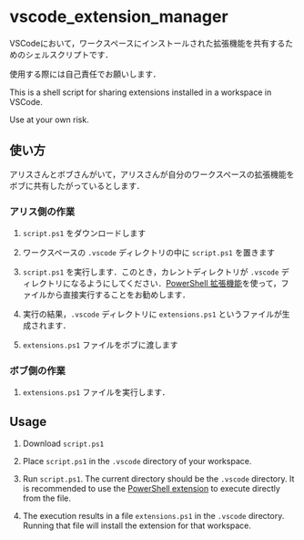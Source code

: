 # vscode_extension_manager

VSCodeにおいて，ワークスペースにインストールされた拡張機能を共有するためのシェルスクリプトです．

使用する際には自己責任でお願いします．

This is a shell script for sharing extensions installed in a workspace in VSCode.

Use at your own risk.

## 使い方

アリスさんとボブさんがいて，アリスさんが自分のワークスペースの拡張機能をボブに共有したがっているとします．

### アリス側の作業

1. `script.ps1` をダウンロードします

1. ワークスペースの `.vscode` ディレクトリの中に `script.ps1` を置きます

1. `script.ps1` を実行します．このとき，カレントディレクトリが `.vscode` ディレクトリになるようにしてください．[PowerShell 拡張機能](https://marketplace.visualstudio.com/items?itemName=ms-vscode.PowerShell)を使って，ファイルから直接実行することをお勧めします．

1. 実行の結果，`.vscode` ディレクトリに `extensions.ps1` というファイルが生成されます．

1. `extensions.ps1` ファイルをボブに渡します

### ボブ側の作業

1. `extensions.ps1` ファイルを実行します．


## Usage

1. Download `script.ps1`

1. Place `script.ps1` in the `.vscode` directory of your workspace.

1. Run `script.ps1`. The current directory should be the `.vscode` directory. It is recommended to use the [PowerShell extension](https://marketplace.visualstudio.com/items?itemName=ms-vscode.PowerShell) to execute directly from the file.

1. The execution results in a file `extensions.ps1` in the `.vscode` directory. Running that file will install the extension for that workspace.
